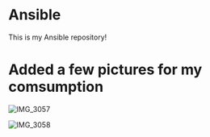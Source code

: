 # Ansible

This is my Ansible repository!

# Added a few pictures for my comsumption

![IMG_3057](https://github.com/tioluu/Ansible/assets/116491567/c0eb0db5-7962-45b9-b558-b2f6a10fdd59)

![IMG_3058](https://github.com/tioluu/Ansible/assets/116491567/c79d675e-8e7a-48bd-953c-e3a402b37888)

